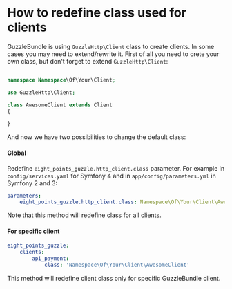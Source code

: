 # How to redefine class used for clients

GuzzleBundle is using `GuzzleHttp\Client` class to create clients. In some cases you may need to extend/rewrite it.
First of all you need to crete your own class, but don't forget to extend `GuzzleHttp\Client`:

```php

namespace Namespace\Of\Your\Client;

use GuzzleHttp\Client;

class AwesomeClient extends Client
{

}
```

And now we have two possibilities to change the default class:

#### Global

Redefine `eight_points_guzzle.http_client.class` parameter.
For example in `config/services.yaml` for Symfony 4 and in `app/config/parameters.yml` in Symfony 2 and 3:

```yaml
parameters:
    eight_points_guzzle.http_client.class: Namespace\Of\Your\Client\AwesomeClient
```

Note that this method will redefine class for all clients.

#### For specific client

```yaml
eight_points_guzzle:
    clients:
        api_payment:
            class: 'Namespace\Of\Your\Client\AwesomeClient'
```

This method will redefine client class only for specific GuzzleBundle client.
